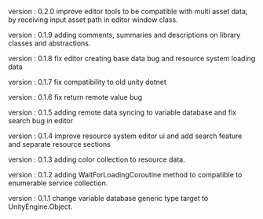   version : 0.2.0
  improve editor tools to be compatible with multi asset data, by receiving input asset path in editor window class.
  
  version : 0.1.9
  adding comments, summaries and descriptions on library classes and abstractions.

  version : 0.1.8
  fix editor creating base data bug and resource system loading data

  version : 0.1.7
  fix compatibility to old unity dotnet

  version : 0.1.6
  fix return remote value bug

  version : 0.1.5
  adding remote data syncing to variable database and fix search bug in editor

  version : 0.1.4
  improve resource system editor ui and add search feature and separate resource sections

  version : 0.1.3
  adding color collection to resource data.

  version : 0.1.2
  adding WaitForLoadingCoroutine method to compatible to enumerable service collection.

  version : 0.1.1
  change variable database generic type target to UnityEngine.Object.